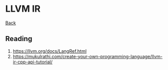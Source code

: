 # LLVM IR

[Back](../../../index.md#clang-specific)

## Reading

1. https://llvm.org/docs/LangRef.html
2. https://mukulrathi.com/create-your-own-programming-language/llvm-ir-cpp-api-tutorial/

